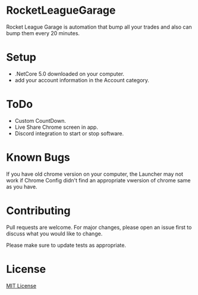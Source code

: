 # RocketLeagueGarage
Rocket League Garage is automation that bump all your trades and also can bump them every 20 minutes.

# Setup
- .NetCore 5.0 downloaded on your computer.
- add your account information in the Account category.

# ToDo
- Custom CountDown.
- Live Share Chrome screen in app.
- Discord integration to start or stop software.

# Known Bugs
If you have old chrome version on your computer, the Launcher may not work if Chrome Config didn't find an appropriate vwersion of chrome same as you have.

# Contributing
Pull requests are welcome. For major changes, please open an issue first to discuss what you would like to change.

Please make sure to update tests as appropriate.

# License
[MIT License](https://github.com/YoussofKhawaja/RocketLeagueGarage/blob/main/LICENSE)

